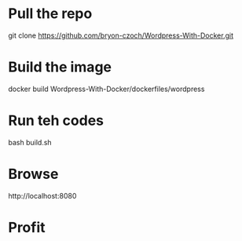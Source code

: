 # Pull the repo
git clone https://github.com/bryon-czoch/Wordpress-With-Docker.git

# Build the image
docker build Wordpress-With-Docker/dockerfiles/wordpress

# Run teh codes
bash build.sh

# Browse
http://localhost:8080

# Profit
